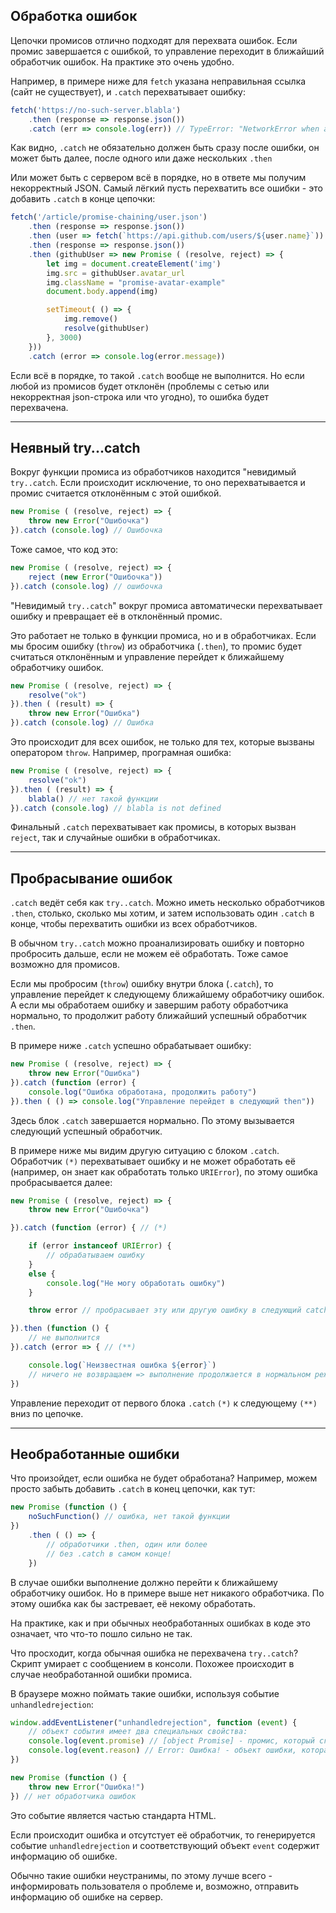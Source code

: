## Обработка ошибок

Цепочки промисов отлично подходят для перехвата ошибок. Если промис завершается с ошибкой, то управление переходит в ближайший обработчик ошибок. На практике это очень удобно.

Например, в примере ниже для `fetch` указана неправильная ссылка (сайт не существует), и `.catch` перехватывает ошибку:

```javascript
fetch('https://no-such-server.blabla')
    .then (response => response.json())
    .catch (err => console.log(err)) // TypeError: "NetworkError when attempting to fetch resource."
```

Как видно, `.catch` не обязательно должен быть сразу после ошибки, он может быть далее, после одного или даже нескольких `.then`

Или может быть с сервером всё в порядке, но в ответе мы получим некорректный JSON. Самый лёгкий пусть перехватить все ошибки - это добавить `.catch` в конце цепочки: 

```javascript
fetch('/article/promise-chaining/user.json')
    .then (response => response.json())
    .then (user => fetch(`https://api.github.com/users/${user.name}`))
    .then (response => response.json())
    .then (githubUser => new Promise ( (resolve, reject) => {
        let img = document.createElement('img')
        img.src = githubUser.avatar_url
        img.className = "promise-avatar-example"
        document.body.append(img)

        setTimeout( () => {
            img.remove()
            resolve(githubUser)
        }, 3000)
    }))
    .catch (error => console.log(error.message))
```

Если всё в порядке, то такой `.catch` вообще не выполнится. Но если любой из промисов будет отклонён (проблемы с сетью или некорректная json-строка или что угодно), то ошибка будет перехвачена.
***

## Неявный try...catch

Вокруг функции промиса из обработчиков находится "невидимый `try..catch`. Если происходит исключение, то оно перехватывается и промис считается отклонённым с этой ошибкой.

```javascript
new Promise ( (resolve, reject) => {
    throw new Error("Ошибочка")
}).catch (console.log) // Ошибочка
```

Тоже самое, что код это: 

```javascript
new Promise ( (resolve, reject) => {
    reject (new Error("Ошибочка"))
}).catch (console.log) // ошибочка
```

"Невидимый `try..catch`" вокруг промиса автоматически перехватывает ошибку и превращает её в отклонённый промис.

Это работает не только в функции промиса, но и в обработчиках. Если мы бросим ошибку (`throw`) из обработчика (`.then`), то промис будет считаться отклонённым и управление перейдет к ближайшему обработчику ошибок.

```javascript
new Promise ( (resolve, reject) => {
    resolve("ok")
}).then ( (result) => {
    throw new Error("Ошибка") 
}).catch (console.log) // Ошибка
```

Это происходит для всех ошибок, не только для тех, которые вызваны оператором `throw`. Например, програмная ошибка:

```javascript
new Promise ( (resolve, reject) => {
    resolve("ok")
}).then ( (result) => {
    blabla() // нет такой функции
}).catch (console.log) // blabla is not defined
```
Финальный `.catch` перехватывает как промисы, в которых вызван `reject`, так и случайные ошибки в обработчиках.
***

## Пробрасывание ошибок

`.catch` ведёт себя как `try..catch`. Можно иметь несколько обработчиков `.then`, столько, сколько мы хотим, и затем использовать один `.catch` в конце, чтобы перехватить ошибки из всех обработчиков.

В обычном `try..catch` можно проанализировать ошибку и повторно пробросить дальше, если не можем её обработать. Тоже самое возможно для промисов.

Если мы пробросим (`throw`) ошибку внутри блока (`.catch`), то управление перейдет к следующему ближайшему обработчику ошибок. А если мы обработаем ошибку и завершим работу обработчика нормально, то продолжит работу ближайший успешный обработчик `.then`.

В примере ниже `.catch` успешно обрабатывает ошибку:

```javascript
new Promise ( (resolve, reject) => {
    throw new Error("Ошибка")
}).catch (function (error) {
    console.log("Ошибка обработана, продолжить работу")
}).then ( () => console.log("Управление перейдет в следующий then"))
```
Здесь блок `.catch` завершается нормально. По этому вызывается следующий успешный обработчик.

В примере ниже мы видим другую ситуацию с блоком `.catch`. Обработчик `(*)` перехватывает ошибку и не может обработать её (например, он знает как обработать только `URIError`), по этому ошибка пробрасывается далее: 

```javascript
new Promise ( (resolve, reject) => {
    throw new Error("Ошибочка")

}).catch (function (error) { // (*)

    if (error instanceof URIError) {
        // обрабатываем ошибку
    }
    else {
        console.log("Не могу обработать ошибку")
    }

    throw error // пробрасывает эту или другую ошибку в следующий catch

}).then (function () {
    // не выполнится
}).catch (error => { // (**)

    console.log(`Неизвестная ошибка ${error}`)
    // ничего не возвращаем => выполнение продолжается в нормальном режиме
})
```

Управление переходит от первого блока `.catch` `(*)` к следующему `(**)` вниз по цепочке.
***

## Необработанные ошибки

Что произойдет, если ошибка не будет обработана? Например, можем просто забыть добавить `.catch` в конец цепочки, как тут: 

```javascript
new Promise (function () {
    noSuchFunction() // ошибка, нет такой функции
})
    .then ( () => {
        // обработчики .then, один или более
        // без .catch в самом конце!
    })
```

В случае ошибки выполнение должно перейти к ближайшему обработчику ошибок. Но в примере выше нет никакого обработчика. По этому ошибка как бы застревает, её некому обработать.

На практике, как и при обычных необработанных ошибках в коде это означает, что что-то пошло сильно не так.

Что просходит, когда обычная ошибка не перехвачена `try..catch`? Скрипт умирает с сообщением в консоли. Похожее происходит в случае необработанной ошибки промиса.

В браузере можно поймать такие ошибки, используя событие `unhandledrejection`:

```javascript
window.addEventListener("unhandledrejection", function (event) {
    // объект события имеет два специальных свойства:
    console.log(event.promise) // [object Promise] - промис, который сгерерировал ошибку
    console.log(event.reason) // Error: Ошибка! - объект ошибки, которая не была обработана
})

new Promise (function () {
    throw new Error("Ошибка!")
}) // нет обработчика ошибок
```

Это событие является частью стандарта HTML.

Если происходит ошибка и отсутстует её обработчик, то генерируется событие `unhandledrejection` и соответствующий объект `event` содержит информацию об ошибке.

Обычно такие ошибки неустранимы, по этому лучше всего - информировать пользователя о проблеме и, возможно, отправить информацию об ошибке на сервер.